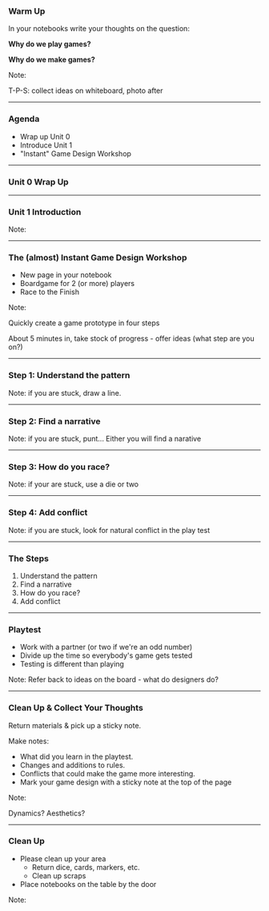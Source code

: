 ### Warm Up

In your notebooks write your thoughts on the question:

**Why do we play games?**

**Why do we make games?**

Note:

T-P-S: collect ideas on whiteboard, photo after

---

### Agenda

* Wrap up Unit 0
* Introduce Unit 1
* "Instant" Game Design Workshop

---

### Unit 0 Wrap Up

---

### Unit 1 Introduction

Note:

---

### The (almost) Instant Game Design Workshop

* New page in your notebook
* Boardgame for 2 (or more) players
* Race to the Finish

Note:

Quickly create a game prototype in four steps

About 5 minutes in, take stock of progress - offer ideas (what step are you on?)

---

### Step 1: Understand the pattern

Note: if you are stuck, draw a line.

---

### Step 2: Find a narrative

Note: if you are stuck, punt... Either you will find a narative

---

### Step 3: How do you race?

Note: if your are stuck, use a die or two

---

### Step 4: Add conflict

Note: if you are stuck, look for natural conflict in the play test

---

### The Steps

1. Understand the pattern
1. Find a narrative
1. How do you race?
1. Add conflict

---

### Playtest

* Work with a partner (or two if we're an odd number)
* Divide up the time so everybody's game gets tested
* Testing is different than playing

Note: Refer back to ideas on the board - what do designers do?

---

### Clean Up & Collect Your Thoughts

Return materials & pick up a sticky note.

Make notes:
* What did you learn in the playtest.
* Changes and additions to rules.
* Conflicts that could make the game more interesting.
* Mark your game design with a sticky note at the top of the page

Note:

Dynamics? Aesthetics?

---

### Clean Up

* Please clean up your area
  - Return dice, cards, markers, etc.
  - Clean up scraps
* Place notebooks on the table by the door

Note:



